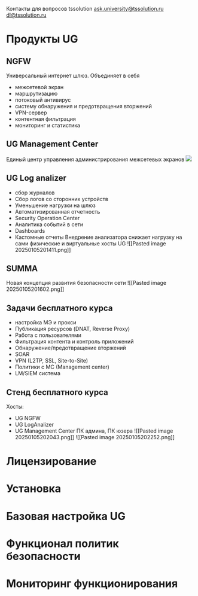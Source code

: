Контакты для вопросов tssolution
ask.university@tssolution.ru
dl@tssolution.ru
# Продукты UG
## NGFW
Универсальный интернет шлюз. Объединяет в себя 
- межсетевой экран
- маршрутизацию
- потоковый антивирус
- систему обнаружения и предотвращения вторжений
- VPN-сервер
- контентная фильтрация
- мониторинг и статистика

## UG Management Center
Единый центр управления администрирования межсетевых экранов
![](Pasted_image_20250105201010.png)

## UG Log analizer
- сбор журналов
- Сбор логов со сторонних устройств
- Уменьшение нагрузки на шлюз
- Автоматизированная отчетность
- Security Operation Center
- Аналитика событий в сети
- Dashboards
- Кастомные отчеты
Внедрение анализатора снижает нагрузку на сами физические и виртуальные хосты UG
![[Pasted image 20250105201411.png]]
## SUMMA
Новая концепция развития  безопасности сети
![[Pasted image 20250105201602.png]]
## Задачи бесплатного курса
- настройка МЭ и прокси
- Публикация ресурсов (DNAT, Reverse Proxy)
- Работа с пользователями
- Фильтрация контента и контроль приложений
- Обнаружение/предотвращение вторжений
- SOAR
- VPN (L2TP, SSL, Site-to-Site)
- Политики с MC (Management center)
- LM/SIEM система

## Стенд бесплатного курса
Хосты:
- UG NGFW
- UG LogAnalizer
- UG Management Center
ПК админа, ПК юзера
![[Pasted image 20250105202043.png]]
![[Pasted image 20250105202252.png]]

# Лицензирование
# Установка

# Базовая настройка UG

# Функционал политик безопасности

# Мониторинг функционирования
